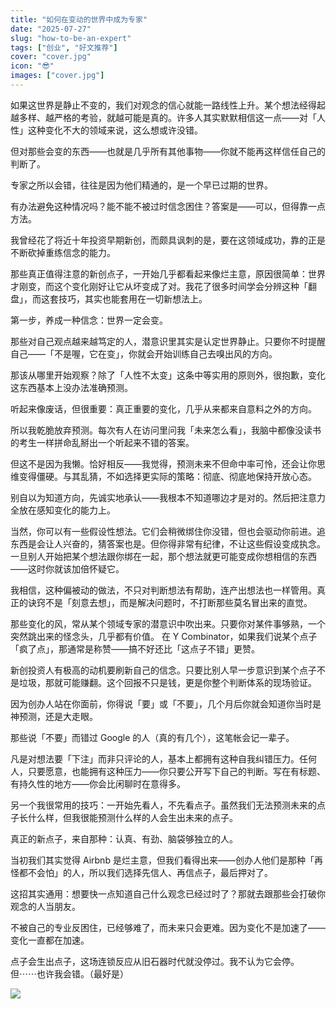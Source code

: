 ```yaml
---
title: "如何在变动的世界中成为专家"
date: "2025-07-27"
slug: "how-to-be-an-expert"
tags: ["创业", "好文推荐"]
cover: "cover.jpg"
icon: "😎"
images: ["cover.jpg"]
---
```

如果这世界是静止不变的，我们对观念的信心就能一路线性上升。某个想法经得起越多样、越严格的考验，就越可能是真的。许多人其实默默相信这一点——对「人性」这种变化不大的领域来说，这么想或许没错。



但对那些会变的东西——也就是几乎所有其他事物——你就不能再这样信任自己的判断了。



专家之所以会错，往往是因为他们精通的，是一个早已过期的世界。



有办法避免这种情况吗？能不能不被过时信念困住？答案是——可以，但得靠一点方法。



我曾经花了将近十年投资早期新创，而颇具讽刺的是，要在这领域成功，靠的正是不断砍掉重练信念的能力。



那些真正值得注意的新创点子，一开始几乎都看起来像烂主意，原因很简单：世界才刚变，而这个变化刚好让它从坏变成了对。我花了很多时间学会分辨这种「翻盘」，而这套技巧，其实也能套用在一切新想法上。



第一步，养成一种信念：世界一定会变。



那些对自己观点越来越笃定的人，潜意识里其实是认定世界静止。只要你不时提醒自己——「不是喔，它在变」，你就会开始训练自己去嗅出风的方向。



那该从哪里开始观察？除了「人性不太变」这条中等实用的原则外，很抱歉，变化这东西基本上没办法准确预测。



听起来像废话，但很重要：真正重要的变化，几乎从来都来自意料之外的方向。



所以我乾脆放弃预测。每次有人在访问里问我「未来怎么看」，我脑中都像没读书的考生一样拼命乱掰出一个听起来不错的答案。



但这不是因为我懒。恰好相反——我觉得，预测未来不但命中率可怜，还会让你思维变得僵硬。与其乱猜，不如选择更实际的策略：彻底、彻底地保持开放心态。



别自以为知道方向，先诚实地承认——我根本不知道哪边才是对的。然后把注意力全放在感知变化的能力上。



当然，你可以有一些假设性想法。它们会稍微绑住你没错，但也会驱动你前进。追东西是会让人兴奋的，猜答案也是。但你得非常有纪律，不让这些假设变成执念。
一旦别人开始把某个想法跟你绑在一起，那个想法就更可能变成你想相信的东西——这时你就该加倍怀疑它。



我相信，这种偏被动的做法，不只对判断想法有帮助，连产出想法也一样管用。真正的诀窍不是「刻意去想」，而是解决问题时，不打断那些莫名冒出来的直觉。



那些变化的风，常从某个领域专家的潜意识中吹出来。只要你对某件事够熟，一个突然跳出来的怪念头，几乎都有价值。
在 Y Combinator，如果我们说某个点子「疯了点」，那通常是称赞——搞不好还比「这点子不错」更赞。



新创投资人有极高的动机要刷新自己的信念。只要比别人早一步意识到某个点子不是垃圾，那就可能赚翻。这个回报不只是钱，更是你整个判断体系的现场验证。



因为创办人站在你面前，你得说「要」或「不要」，几个月后你就会知道你当时是神预测，还是大走眼。



那些说「不要」而错过 Google 的人（真的有几个），这笔帐会记一辈子。



凡是对想法要「下注」而非只评论的人，基本上都拥有这种自我纠错压力。任何人，只要愿意，也能拥有这种压力——你只要公开写下自己的判断。写在有标题、有持久性的地方——你会比闲聊时在意得多。



另一个我很常用的技巧：一开始先看人，不先看点子。虽然我们无法预测未来的点子长什么样，但我很能预测什么样的人会生出未来的点子。



真正的新点子，来自那种：认真、有劲、脑袋够独立的人。



当初我们其实觉得 Airbnb 是烂主意，但我们看得出来——创办人他们是那种「再怪都不会怕」的人，所以我们选择先信人、再信点子，最后押对了。



这招其实通用：想要快一点知道自己什么观念已经过时了？那就去跟那些会打破你观念的人当朋友。



不被自己的专业反困住，已经够难了，而未来只会更难。因为变化不是加速了——变化一直都在加速。



点子会生出点子，这场连锁反应从旧石器时代就没停过。我不认为它会停。
但⋯⋯也许我会错。（最好是）




![](https://prod-files-secure.s3.us-west-2.amazonaws.com/112d0858-5090-4d34-a606-b75eb8d65fd2/46476355-9cf3-4e99-9b7a-3531bc426380/1000202064.png?X-Amz-Algorithm=AWS4-HMAC-SHA256&X-Amz-Content-Sha256=UNSIGNED-PAYLOAD&X-Amz-Credential=ASIAZI2LB466WNK7EFSI%2F20250826%2Fus-west-2%2Fs3%2Faws4_request&X-Amz-Date=20250826T093456Z&X-Amz-Expires=3600&X-Amz-Security-Token=IQoJb3JpZ2luX2VjEBkaCXVzLXdlc3QtMiJIMEYCIQCC7dKxtMujmbZl6H9xMqLzgP%2BUmACf65aus%2BzEizuGIQIhAOZwI%2FObKwXD9Ccx9e17R5PNgDQO%2FRV%2BrYSasIryWMm7Kv8DCHIQABoMNjM3NDIzMTgzODA1IgywAfXi50MEo3CAQYgq3AObSa5QtkcVPW24pgs3xbQn%2FM9lvCPxGfMYk4TvEvbnssy%2B8bEscsz23vs%2BUCcP41eTlD7y5nV0AgIp1iAwI4JWfMRsUfdJB2sxfBdCevkL%2F9hZIH83rQaGgp8EbHfEkhB0p88e%2FlXoAQI%2FrB4oAC%2BC%2FKoSnpWIWf7cpDPx0KI2Z73YcVZphl%2BQxSIntW3eyamPlVFHZuTDIry1db9PwOautb7O%2B2viiHDWUWNSV3G5LaC9uPFVOUJNwitl%2Bs%2FAr26qdrweu10r85PQeikhlUHMYtFYzzRijwBR7B%2FUM%2FGGM6De9MtGKhZymOF%2Fx8mRj%2B64bqLur8M8jDdkjiGW42D2fsv4EFssfhCZ5RjPDwa%2BMIi7sUf9oN9dc%2BH0apznJTgyZnYwDDsjNpkPx1WuwrocQk5XjhPAZHZywYXD39tiHKpleju%2FjBKsdR0JmM3lWhyP%2Bgjkoz41wSRHKtdo1HgMCpKNDERwU4Y5QWbu%2BZTZ3xc5PyHOwvx6yd3Vx8aJnXqm27%2BbuPB1%2FZhFzZzmE%2FQtBHTeBSznBJ9hKSfj9nizzcUpVlazQXVtlwczKfFcjhNEccx6rnyWqF2DkPoshryfxryRHwSvQlB1UvLcSQEx1V1985eS4oiXTA%2FCdzCa4bXFBjqkAbow1hYe513IXJKUTYsUWSxgOFyjLAJIZDloc3lyezZxowYGfEB%2FmasCFPSCFOiTUD2mUh383y0SCggk7QuB6vspFqjIR5rTCNinRcHN17rr9d0yXnsUv%2BO5qwJk3WJu6ycQP3wHEHyZhuVIjZfiUxbndRGxVcwq6LUl7h02n0L0VG7FxsjGuPXIwpYjcMZ9q%2Fe%2F9Lim%2BnQybkxOMtj2LQW39u8a&X-Amz-Signature=1a1790e9783e2b4725bcc010490ec77b94289b3fce0c4eef354dc74719bec26d&X-Amz-SignedHeaders=host&x-amz-checksum-mode=ENABLED&x-id=GetObject)

